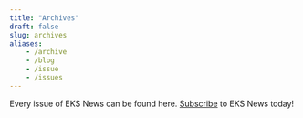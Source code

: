 ```yaml
---
title: "Archives"
draft: false
slug: archives
aliases:
    - /archive
    - /blog
    - /issue
    - /issues
---
```


Every issue of EKS News can be found here. [Subscribe](https://eks.news/#subscribe) to EKS News today!
